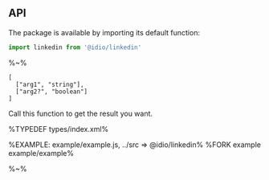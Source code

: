 ## API

The package is available by importing its default function:

```js
import linkedin from '@idio/linkedin'
```

%~%

```## linkedin
[
  ["arg1", "string"],
  ["arg2?", "boolean"]
]
```

Call this function to get the result you want.

%TYPEDEF types/index.xml%

%EXAMPLE: example/example.js, ../src => @idio/linkedin%
%FORK example example/example%

%~%